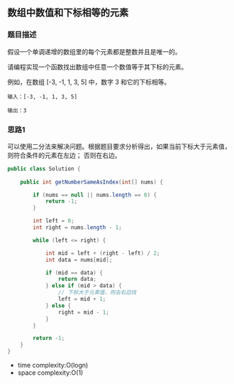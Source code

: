 ## 数组中数值和下标相等的元素

### 题目描述

假设一个单调递增的数组里的每个元素都是整数并且是唯一的。

请编程实现一个函数找出数组中任意一个数值等于其下标的元素。

例如，在数组 [-3, -1, 1, 3, 5] 中，数字 3 和它的下标相等。

```
输入：[-3, -1, 1, 3, 5]

输出：3
```

### 思路1
可以使用二分法来解决问题。根据题目要求分析得出，如果当前下标大于元素值，则符合条件的元素在左边；
否则在右边。

```java
public class Solution {
    
    public int getNumberSameAsIndex(int[] nums) {

        if (nums == null || nums.length == 0) {
            return -1;
        }

        int left = 0;
        int right = nums.length - 1;

        while (left <= right) {

            int mid = left + (right - left) / 2;
            int data = nums[mid];

            if (mid == data) {
                return data;
            } else if (mid > data) {
                // 下标大于元素值，则去右边找
                left = mid + 1;
            } else {
                right = mid - 1;
            }
        }

        return -1;
    }
}
```
- time complexity:O(logn)
- space complexity:O(1)


